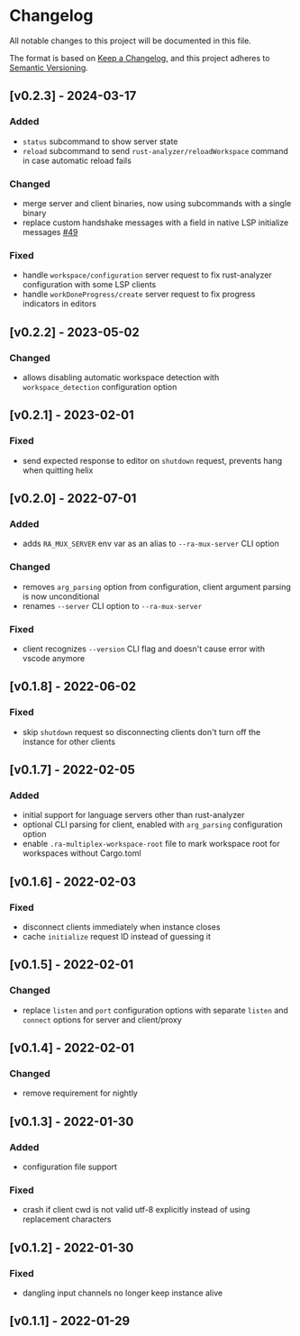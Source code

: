 # Changelog

All notable changes to this project will be documented in this file.

The format is based on [Keep a Changelog](https://keepachangelog.com/en/1.1.0/),
and this project adheres to [Semantic Versioning](https://semver.org/spec/v2.0.0.html).


## [v0.2.3] - 2024-03-17

### Added
- `status` subcommand to show server state
- `reload` subcommand to send `rust-analyzer/reloadWorkspace` command in case automatic reload fails

### Changed
- merge server and client binaries, now using subcommands with a single binary
- replace custom handshake messages with a field in native LSP initialize messages [#49](https://github.com/pr2502/ra-multiplex/pull/49)

### Fixed
- handle `workspace/configuration` server request to fix rust-analyzer configuration with some LSP clients
- handle `workDoneProgress/create` server request to fix progress indicators in editors


## [v0.2.2] - 2023-05-02

### Changed
- allows disabling automatic workspace detection with `workspace_detection` configuration option


## [v0.2.1] - 2023-02-01

### Fixed
- send expected response to editor on `shutdown` request, prevents hang when quitting helix


## [v0.2.0] - 2022-07-01

### Added
- adds `RA_MUX_SERVER` env var as an alias to `--ra-mux-server` CLI option

### Changed
- removes `arg_parsing` option from configuration, client argument parsing is now unconditional
- renames `--server` CLI option to `--ra-mux-server`

### Fixed
- client recognizes `--version` CLI flag and doesn't cause error with vscode anymore


## [v0.1.8] - 2022-06-02

### Fixed
- skip `shutdown` request so disconnecting clients don't turn off the instance for other clients


## [v0.1.7] - 2022-02-05

### Added
- initial support for language servers other than rust-analyzer
- optional CLI parsing for client, enabled with `arg_parsing` configuration option
- enable `.ra-multiplex-workspace-root` file to mark workspace root for workspaces without Cargo.toml


## [v0.1.6] - 2022-02-03

### Fixed
- disconnect clients immediately when instance closes
- cache `initialize` request ID instead of guessing it


## [v0.1.5] - 2022-02-01

### Changed
- replace `listen` and `port` configuration options with separate `listen` and `connect` options for server and client/proxy



## [v0.1.4] - 2022-02-01

### Changed
- remove requirement for nightly


## [v0.1.3] - 2022-01-30

### Added
- configuration file support

### Fixed
- crash if client cwd is not valid utf-8 explicitly instead of using replacement characters


## [v0.1.2] - 2022-01-30

### Fixed
- dangling input channels no longer keep instance alive

## [v0.1.1] - 2022-01-29
